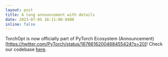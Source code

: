 ```yaml
---
layout: post
title: A long announcement with details
date: 2023-07-05 16:11:00-0400
inline: false
---
```


TorchOpt is now officially part of PyTorch Ecosystem (Announcement)[https://twitter.com/PyTorch/status/1676616200468455424?s=20]! Check our codebase [here](https://github.com/metaopt/torchopt).
